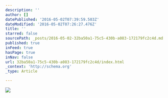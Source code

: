 ```yaml
---
description: ''
author: []
datePublished: '2016-05-02T07:39:59.503Z'
dateModified: '2016-05-02T07:26:27.476Z'
title: ''
starred: false
sourcePath: _posts/2016-05-02-32ba50a1-75c5-430b-a083-172179fc2c4d.md
published: true
inFeed: true
hasPage: true
inNav: false
url: 32ba50a1-75c5-430b-a083-172179fc2c4d/index.html
_context: 'http://schema.org'
_type: Article

---
```

![](https://the-grid-user-content.s3-us-west-2.amazonaws.com/4dd0c7dc-cdd0-4e8c-8ff3-6bf07da4e4dd.jpg)